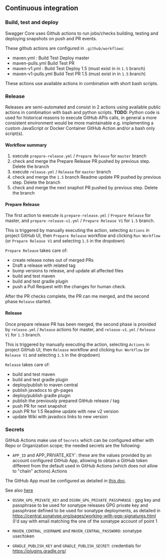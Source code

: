 ## Continuous integration

### Build, test and deploy
Swagger Core uses Github actions to run jobs/checks building, testing and deploying snapshots on push and PR events.

These github actions are configured in `.github/workflows`:

* maven.yml : Build Test Deploy master
* maven-pulls.yml Build Test PR
* maven-v1.yml : Build Test Deploy 1.5 (must exist in in `1.5` branch)
* maven-v1-pulls.yml Build Test PR 1.5 (must exist in in `1.5` branch)


These actions use available actions in combination with short bash scripts.

### Release

Releases are semi-automated and consist in 2 actions using available public actions in combination with bash and python scripts.
**TODO**: Python code is used for historical reasons to execute GitHub APIs calls, in general a more consistent environment would
be more maintainable e.g. implementing a custom JavaScript or Docker Container GitHub Action and/or a bash only script(s).

#### Workflow summary

1. execute `prepare-release.yml` / `Prepare Release` for `master` branch
1. check and merge the Prepare Release PR pushed by previous step. Delete the branch
1. execute `release.yml` / `Release` for `master` branch
1. check and merge the `1.5` branch Readme update PR pushed by previous step. Delete the branch
1. check and merge the next snaphot PR pushed by previous step. Delete the branch

#### Prepare Release

The first action to execute is `prepare-release.yml` / `Prepare Release` for master, and
`prepare-release-v1.yml` / `Prepare Release V1` for `1.5` branch.

This is triggered by manually executing the action, selecting `Actions` in project GitHub UI, then `Prepare Release` workflow
and clicking `Run Workflow` (or `Prepare Release V1` and selecting `1.5` in the dropdown)

`Prepare Release` takes care of:

* create release notes out of merged PRs
* Draft a release with related tag
* bump versions to release, and update all affected files
* build and test maven
* build and test gradle plugin
* push a Pull Request with the changes for human check.

After the PR checks complete, the PR can me merged, and the second phase `Release` started.

#### Release

Once prepare release PR has been merged, the second phase is provided by `release.yml` / `Release` actions for master, and
`release-v1.yml` / `Release V1` for `1.5` branch.

This is triggered by manually executing the action, selecting `Actions` in project GitHub UI, then `Release` workflow
and clicking `Run Workflow` (or `Release V1` and selecting `1.5` in the dropdown)

`Release` takes care of:

* build and test maven
* build and test gradle plugin
* deploy/publish to maven central
* publish javadocs to gh-pages
* deploy/publish gradle plugin
* publish the previously prepared GitHub release / tag
* push PR for next snapshot
* push PR for 1.5 Readme update with new v2 version
* update Wiki with javadocs links to new version



### Secrets

GitHub Actions make use of `Secrets` which can be configured either with Repo or Organization scope; the needed secrets are the following:

* `APP_ID` and APP_PRIVATE_KEY`: these are the values provided by an account configured GitHub App, allowing to obtain a GitHub token
different from the default used in GitHub Actions (which does not allow to "chain" actions).Actions

The GitHub App must be configured as detailed in [this doc](https://github.com/peter-evans/create-pull-request/blob/master/docs/concepts-guidelines.md#authenticating-with-github-app-generated-tokens).

See also [here](https://github.com/peter-evans/create-pull-request/blob/master/docs/concepts-guidelines.md#triggering-further-workflow-runs)

* `OSSRH_GPG_PRIVATE_KEY` and `OSSRH_GPG_PRIVATE_PASSPHRASE` : gpg key and passphrase to be used for sonatype releases
GPG private key and passphrase defined to be used for sonatype deployments, as detailed in
https://central.sonatype.org/pages/working-with-pgp-signatures.html (I'd say with email matching the one  of the sonatype account of point 1

* `MAVEN_CENTRAL_USERNAME` and `MAVEN_CENTRAL_PASSWORD`: sonatype user/token

* `GRADLE_PUBLISH_KEY` and `GRADLE_PUBLISH_SECRET`: credentials for https://plugins.gradle.org/









